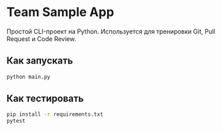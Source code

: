 # Team Sample App

Простой CLI-проект на Python. Используется для тренировки Git, Pull Request и Code Review.

## Как запускать

```bash
python main.py
```

## Как тестировать
```bash
pip install -r requirements.txt
pytest
